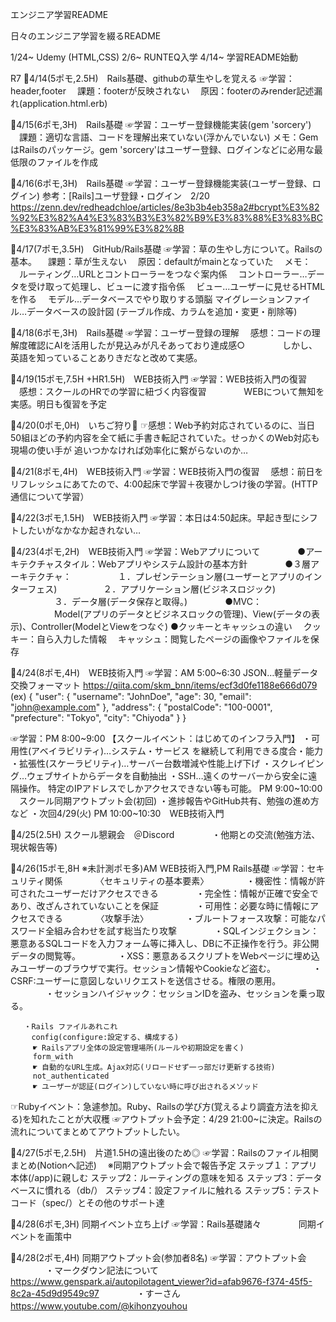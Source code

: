 エンジニア学習README

日々のエンジニア学習を綴るREADME

1/24~ Udemy (HTML,CSS)
2/6~  RUNTEQ入学
4/14~ 学習README始動

R7
🌸4/14(5ポモ,2.5H)　Rails基礎、githubの草生やしを覚える
☞学習：header,footer
　課題：footerが反映されない
　原因：footerのみrender記述漏れ(application.html.erb)

🌸4/15(6ポモ,3H)　Rails基礎
☞学習：ユーザー登録機能実装(gem 'sorcery')
　課題：適切な言語、コードを理解出来ていない(浮かんでいない)
  メモ：GemはRailsのパッケージ。gem 'sorcery'はユーザー登録、ログインなどに必用な最低限のファイルを作成

🌸4/16(6ポモ,3H)　Rails基礎
☞学習：ユーザー登録機能実装(ユーザー登録、ログイン)
  参考：[Rails]ユーザ登録・ログイン　2/20
  https://zenn.dev/redheadchloe/articles/8e3b3b4eb358a2#bcrypt%E3%82%92%E3%82%A4%E3%83%B3%E3%82%B9%E3%83%88%E3%83%BC%E3%83%AB%E3%81%99%E3%82%8B

🌸4/17(7ポモ,3.5H)　GitHub/Rails基礎
☞学習：草の生やし方について。Railsの基本。
　課題：草が生えない
　原因：defaultがmainとなっていた
　メモ：
　ルーティング…URLとコントローラーをつなぐ案内係
　コントローラー…データを受け取って処理し、ビューに渡す指令係
　ビュー…ユーザーに見せるHTMLを作る
　モデル…データベースでやり取りする頭脳
  マイグレーションファイル…データベースの設計図
  (テーブル作成、カラムを追加・変更・削除等)

🌸4/18(6ポモ,3H)　Rails基礎
☞学習：ユーザー登録の理解
　感想：コードの理解度確認にAIを活用したが見込みが凡そあっており達成感○
　　　　しかし、英語を知っていることありきだなと改めて実感。

🌸4/19(15ポモ,7.5H +HR1.5H)　WEB技術入門
☞学習：WEB技術入門の復習
　感想：スクールのHRでの学習に紐づく内容復習
　　　　WEBについて無知を実感。明日も復習を予定

🌸4/20(0ポモ,0H)　いちご狩り🍓
☞感想：Web予約対応されているのに、当日50組ほどの予約内容を全て紙に手書き転記されていた。せっかくのWeb対応も現場の使い手が
追いつかなければ効率化に繋がらないのか…

🌸4/21(8ポモ,4H)　WEB技術入門
☞学習：WEB技術入門の復習
　感想：前日をリフレッシュにあてたので、4:00起床で学習＋夜寝かしつけ後の学習。(HTTP通信について学習）

🌸4/22(3ポモ,1.5H)　WEB技術入門
☞学習：本日は4:50起床。早起き型にシフトしたいがなかなか起きれない…

🌸4/23(4ポモ,2H)　WEB技術入門
☞学習：Webアプリについて
　　　　●アーキテクチャスタイル：Webアプリやシステム設計の基本方針
　　　　●３層アーキテクチャ：
　　　　　１．プレゼンテーション層(ユーザーとアプリのインターフェス)
　　　　　２．アプリケーション層(ビジネスロジック)
　　　　　３．データ層(データ保存と取得。)
　　　　●MVC：
　　　　　Model(アプリのデータとビジネスロックの管理)、View(データの表示)、Controller(ModelとViewをつなぐ)
       ●クッキーとキャッシュの違い
       　クッキー：自ら入力した情報
       　キャッシュ：閲覧したページの画像やファイルを保存

🌸4/24(8ポモ,4H)　WEB技術入門
☞学習：AM 5:00~6:30
  JSON…軽量データ交換フォーマット
  https://qiita.com/skm_bnn/items/ecf3d0fe1188e666d079
  (ex)
  {
  "user": {
    "username": "JohnDoe",
    "age": 30,
    "email": "john@example.com"
  },
  "address": {
    "postalCode": "100-0001",
    "prefecture": "Tokyo",
    "city": "Chiyoda"
  }
}

☞学習：PM 8:00~9:00
       【スクールイベント：はじめてのインフラ入門】
       ・可用性(アベイラビリティ)…システム・サービス
       を継続して利用できる度合・能力
       ・拡張性(スケーラビリティ)…サーバー台数増減や性能上げ下げ
       ・スクレイピング…ウェブサイトからデータを自動抽出
       ・SSH…遠くのサーバーから安全に遠隔操作。
             特定のIPアドレスでしかアクセスできない等も可能。
       PM 9:00~10:00
        　スクール同期アウトプット会(初回)
        ・進捗報告やGitHub共有、勉強の進め方など
        ・次回4/29(火)
       PM 10:00~10:30　WEB技術入門

🌸4/25(2.5H) スクール懇親会　＠Discord
　　　　・他期との交流(勉強方法、現状報告等)

🌸4/26(15ポモ,8H ※未計測ポモ多)AM WEB技術入門,PM Rails基礎
☞学習：セキュリティ関係
　　　　〈セキュリティの基本要素〉
　　　　・機密性：情報が許可されたユーザーだけアクセスできる
　　　　・完全性：情報が正確で安全であり、改ざんされていないことを保証
　　　　・可用性：必要な時に情報にアクセスできる
　　　　〈攻撃手法〉
　　　　・ブルートフォース攻撃：可能なパスワード全組み合わせを試す総当たり攻撃
　　　　・SQLインジェクション：悪意あるSQLコードを入力フォーム等に挿入し、DBに不正操作を行う。非公開データの閲覧等。
　　　　・XSS：悪意あるスクリプトをWebページに埋め込みユーザーのブラウザで実行。セッション情報やCookieなど盗む。
　　　　・CSRF:ユーザーに意図しないリクエストを送信させる。権限の悪用。
　　　　・セッションハイジャック：セッションIDを盗み、セッションを乗っ取る。

       ・Rails ファイルあれこれ
       　config(configure:設定する、構成する)
         ☛ Railsアプリ全体の設定管理場所(ルールや初期設定を書く)
         form_with
         ☛ 自動的なURL生成。Ajax対応(リロードせず一っ部だけ更新する技術)
         not_authenticated
         ☛ ユーザーが認証(ログイン)していない時に呼び出されるメソッド
☞Rubyイベント：急遽参加。Ruby、Railsの学び方(覚えるより調査方法を抑える)を知れたことが大収穫
☞アウトプット会予定：4/29 21:00~に決定。Railsの流れについてまとめてアウトプットしたい。

🌸4/27(5ポモ,2.5H)　片道1.5Hの遠出後のため◎
☞学習：Railsのファイル相関まとめ(Notionへ記述)　
※同期アウトプット会で報告予定
ステップ１：アプリ本体(/app)に親しむ
ステップ2：ルーティングの意味を知る
ステップ3：データベースに慣れる（db/）
ステップ4：設定ファイルに触れる
ステップ5：テストコード（spec/）とその他のサポート達

🌸4/28(6ポモ,3H) 同期イベント立ち上げ
☞学習：Rails基礎諸々
　　　　同期イベントを画策中

🌸4/28(2ポモ,4H) 同期アウトプット会(参加者8名)
☞学習：アウトプット会
　　　　・マークダウン記法について
　　　　https://www.genspark.ai/autopilotagent_viewer?id=afab9676-f374-45f5-8c2a-45d9d9549c97
　　　　・すーさん
　　　　https://www.youtube.com/@kihonzyouhou
　　　　